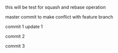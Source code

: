 this will be test for squash and rebase operation

master commit to make conflict with feature branch

commit 1 update 1

commit 2

commit 3
